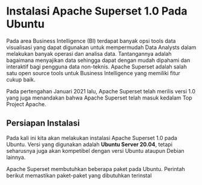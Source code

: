 # Instalasi Apache Superset 1.0 Pada Ubuntu 


Pada area Business Intelligence (BI) terdapat banyak opsi tools data visualisasi yang dapat digunakan untuk mempermudah Data Analysts dalam melakukan banyak operasi dan analisa data. Tantangannya adalah bagaimana menyajikan data sehingga dapat dengan mudah dipahami dan interaktif bagi pengguna data non-teknis. Apache Superset adalah salah satu open source tools untuk Business Intelligence yang memiliki fitur cukup baik.

Pada pertengahan Januari 2021 lalu, Apache Superset telah merilis versi 1.0 yang juga menandakan bahwa Apache Superset telah masuk kedalam Top Project Apache.

## Persiapan Instalasi

Pada kali ini kita akan melakukan instalasi Apache Superset 1.0 pada Ubuntu. Versi yang digunakan adalah **Ubuntu Server 20.04**, tetapi seharusnya juga akan kompetibel dengan versi Ubuntu ataupun Debian lainnya.

Apache Superset membutuhkan beberapa paket pada Ubuntu. Perintah berikut memastikan paket-paket yang dibutuhkan terinstal
